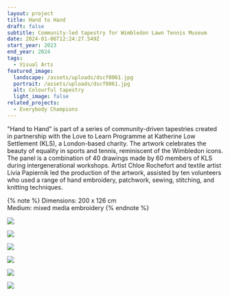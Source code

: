 ```yaml
---
layout: project
title: Hand to Hand
draft: false
subtitle: Community-led tapestry for Wimbledon Lawn Tennis Museum
date: 2024-01-06T12:24:27.549Z
start_year: 2023
end_year: 2024
tags:
  - Visual Arts
featured_image:
  landscape: /assets/uploads/dscf0061.jpg
  portrait: /assets/uploads/dscf0061.jpg
  alt: Colourful tapestry
  light_image: false
related_projects:
  - Everybody Champions
---
```

"Hand to Hand" is part of a series of community-driven tapestries created in partnership with the Love to Learn Programme at Katherine Low Settlement (KLS), a London-based charity. The artwork celebrates the beauty of equality in sports and tennis, reminiscent of the Wimbledon icons. The panel is a combination of 40 drawings made by 60 members of KLS during intergenerational workshops. Artist Chloe Rochefort and textile artist Livia Papiernik led the production of the artwork, assisted by ten volunteers who used a range of hand embroidery, patchwork, sewing, stitching, and knitting techniques.

{% note %}
Dimensions: 200 x 126 cm\
Medium: mixed media embroidery
{% endnote %}

![](/assets/uploads/dscf0057-web.jpg)

![](/assets/uploads/dscf0074-web.jpg)

![](/assets/uploads/img_2389.jpg)

![](/assets/uploads/img_2424.jpg)

![](/assets/uploads/img_6060.jpg)

![](/assets/uploads/dscf01001-web.jpg)